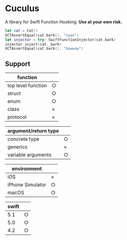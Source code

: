 # Cuculus

A library for Swift Function Hooking. 
**Use at your own risk.** 

```swift
let cat = Cat()
XCTAssertEqual(cat.bark(), "nyan")
let injector = try! SwiftFunctionInjector(cat.bark)
injector.inject(cat._bark)
XCTAssertEqual(cat.bark(), "bowwow")
```

## Support
| function | |
|--|--|
| top level function | ○ |
| struct | ○ |
| enum | ○ |
| class | × |
| protocol | × |

| argument/return type | |
|--|--|
| concrete type | ○ |
| generics | × |
| variable arguments | ○ |

| environment | |
|--|--|
| iOS | × |
| iPhone Simulator | ○ |
| macOS | ○ |

| swift | |
|--|--|
| 5.1 | ○ |
| 5.0 | ○ |
| 4.2 | ○ |
